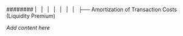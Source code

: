 ######## |   |   |   |   |   |   |   ├── Amortization of Transaction Costs (Liquidity Premium)

*Add content here*